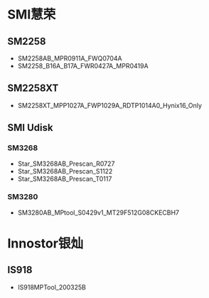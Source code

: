 # SMI慧荣
## SM2258
* SM2258AB_MPR0911A_FWQ0704A
* SM2258_B16A_B17A_FWR0427A_MPR0419A

## SM2258XT
* SM2258XT_MPP1027A_FWP1029A_RDTP1014A0_Hynix16_Only

## SMI Udisk
### SM3268
* Star_SM3268AB_Prescan_R0727
* Star_SM3268AB_Prescan_S1122
* Star_SM3268AB_Prescan_T0117

### SM3280
* SM3280AB_MPtool_S0429v1_MT29F512G08CKECBH7

# Innostor银灿
## IS918
* IS918MPTool_200325B
